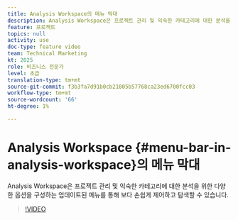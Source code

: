 ```yaml
---
title: Analysis Workspace의 메뉴 막대
description: Analysis Workspace은 프로젝트 관리 및 익숙한 카테고리에 대한 분석을 위한 다양한 옵션을 구성하는 업데이트된 메뉴를 통해 보다 손쉽게 제어하고 탐색할 수 있습니다.
feature: 프로젝트
topics: null
activity: use
doc-type: feature video
team: Technical Marketing
kt: 2025
role: 비즈니스 전문가
level: 초급
translation-type: tm+mt
source-git-commit: f3b3fa7d91b0cb21005b57768ca23ed6700fcc03
workflow-type: tm+mt
source-wordcount: '66'
ht-degree: 1%

---
```



# Analysis Workspace {#menu-bar-in-analysis-workspace}의 메뉴 막대

Analysis Workspace은 프로젝트 관리 및 익숙한 카테고리에 대한 분석을 위한 다양한 옵션을 구성하는 업데이트된 메뉴를 통해 보다 손쉽게 제어하고 탐색할 수 있습니다.

>[!VIDEO](https://video.tv.adobe.com/v/23965/?quality=12)
